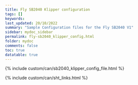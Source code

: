 ```yaml
---
title: Fly SB2040 Klipper configuration
tags: []
keywords: 
last_updated: 20/10/2022
summary: "Sample Configuration files for the Fly SB2040 V1"
sidebar: mydoc_sidebar
permalink: fly-sb2040_klipper_config.html
folder: mydoc
comments: false
toc: true
datatable: true
---
```


{% include custom/can/sb2040_klipper_config_file.html %}

{% include custom/can/sht_links.html %}
